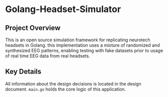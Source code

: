 # Golang-Headset-Simulator

## Project Overview

This is an open source simulation framework for replicating neurotech headsets in Golang. this implementation uses a mixture of randomized and synthesized EEG patterns, enabling testing with fake datasets prior to usage of real time EEG data from real headsets.

## Key Details

All information about the design decisions is located in the design document. `main.go` holds the core logic of this application.

